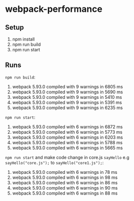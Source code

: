 # webpack-performance

## Setup

1. npm install
2. npm run build
3. npm run start

## Runs 

`npm run build`:

1. webpack 5.93.0 compiled with 9 warnings in 6805 ms
2. webpack 5.93.0 compiled with 9 warnings in 5690 ms
3. webpack 5.93.0 compiled with 9 warnings in 5410 ms
4. webpack 5.93.0 compiled with 9 warnings in 5391 ms
5. webpack 5.93.0 compiled with 9 warnings in 6235 ms

`npm run start`:

1. webpack 5.93.0 compiled with 6 warnings in 6872 ms
2. webpack 5.93.0 compiled with 6 warnings in 5773 ms
3. webpack 5.93.0 compiled with 6 warnings in 6203 ms
4. webpack 5.93.0 compiled with 6 warnings in 5788 ms
5. webpack 5.93.0 compiled with 6 warnings in 5665 ms

`npm run start` and make code change in core.js `sayHello` e.g `sayHello("core.js");` to `sayHello("core1.js");`:

1. webpack 5.93.0 compiled with 6 warnings in 78 ms
2. webpack 5.93.0 compiled with 6 warnings in 98 ms
3. webpack 5.93.0 compiled with 6 warnings in 86 ms
4. webpack 5.93.0 compiled with 6 warnings in 90 ms
5. webpack 5.93.0 compiled with 6 warnings in 88 ms
